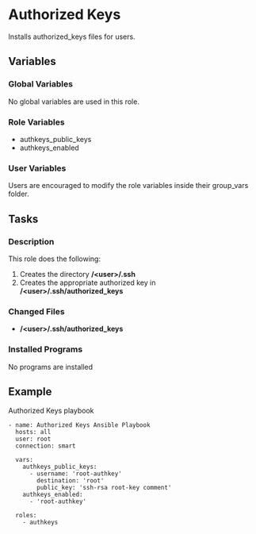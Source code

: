 # Authorized Keys
Installs authorized_keys files for users.

## Variables

### Global Variables
No global variables are used in this role.

### Role Variables
- authkeys_public_keys
- authkeys_enabled

### User Variables
Users are encouraged to modify the role variables inside their group_vars folder.

## Tasks

### Description
This role does the following:

1. Creates the directory **/\<user\>/.ssh**
1. Creates the appropriate authorized key in **/\<user\>/.ssh/authorized_keys**

### Changed Files
- **/\<user\>/.ssh/authorized_keys**

### Installed Programs
No programs are installed

## Example

Authorized Keys playbook

    - name: Authorized Keys Ansible Playbook
      hosts: all
      user: root
      connection: smart

      vars:
        authkeys_public_keys:
          - username: 'root-authkey'
            destination: 'root'
            public_key: 'ssh-rsa root-key comment'
        authkeys_enabled:
          - 'root-authkey'

      roles:
        - authkeys
